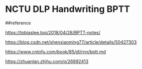 # NCTU DLP Handwriting BPTT

##reference

https://tobiaslee.top/2018/04/28/BPTT-notes/

https://blog.csdn.net/shenxiaoming77/article/details/50427303

https://www.cntofu.com/book/85/dl/rnn/bptt.md

https://zhuanlan.zhihu.com/p/26892413